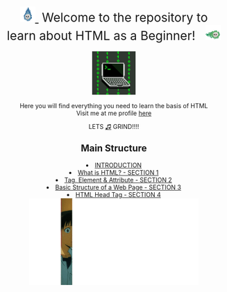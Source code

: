 <div align ="center">

<h1 style="font-weight:normal">
  <a href="https://sourcerer.io">
    <img src=https://github.com/UP210630/UP210630_CPP/blob/main/Imagenes/Fireee.webp
    alt="Gif1" width=35>
  </a>
  &nbsp;Welcome to the repository to learn about HTML as a Beginner! &nbsp;
  <img src=https://github.com/UP210630/UP210630_CPP/blob/main/Imagenes/Tad2ZrQ.gif 
    alt="gif2" width=35>

</div>

  <div align ="CENTER">
  <img  height="100" src="/media/matrixgif.gif"
  </div>

Here you will find everything you need to learn the basis of HTML <br>
Visit me at me profile [here](https://github.com/wrenchtech)


LETS    [♫](https://www.youtube.com/watch?v=H6Q4s_ZdvAQ)   GRIND!!!!

<div align ="center">
<h2>Main Structure</h2>
</div>

<o>
    <li><a href="/Introduction.txt">  INTRODUCTION</a></li>
    <li><a href="/SECTION 1.txt">   What is HTML? - SECTION 1</a></li>
    <li><a href="/SECTION 2.txt">   Tag, Element & Attribute - SECTION 2</a></li>
    <li><a href="/SECTION 3.html">  Basic Structure of a Web Page - SECTION 3</a></li>
    <li><a href="/SECTION 3.html">  HTML Head Tag - SECTION 4</a></li>

 <div align ="CENTER">
<img alt="c++" height="200" src="https://github.com/UP210630/UP210630_CPP/blob/main/Imagenes/PositiveWhisperedAmethystgemclam-max-1mb.gif"/>
</div>    